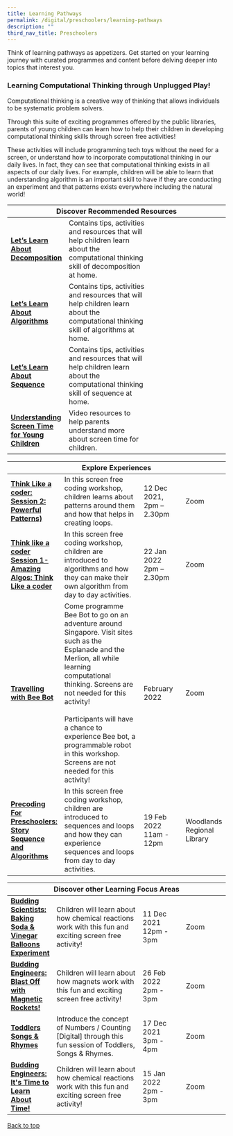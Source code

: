 ```yaml
---
title: Learning Pathways
permalink: /digital/preschoolers/learning-pathways
description: ""
third_nav_title: Preschoolers
---
```

Think of learning pathways as appetizers. Get started on your learning journey with curated programmes and content before delving deeper into topics that interest you.
<h3><b> Learning Computational Thinking through Unplugged Play!</b></h3>

Computational thinking is a creative way of thinking that allows individuals to be systematic problem solvers. 

Through this suite of exciting programmes offered by the public libraries, parents of young children can learn how to help their children in developing computational thinking skills through screen free activities! 

These activities will include programming tech toys without the need for a screen, or understand how to incorporate computational thinking in our daily lives. In fact, they can see that computational thinking exists in all aspects of our daily lives.  For example, children will be able to learn that understanding algorithm is an important skill to have if they are conducting an experiment and that patterns exists everywhere including the natural world!

<div class="horizontal-scroll margin--bottom--lg">
  <table class="generic-table">
    <thead>
      <tr>
        <th colspan="4" class="is-uppercase has-weight-normal has-text-indigo">Discover Recommended Resources</th>
      </tr>
    </thead>
    <tbody>
      <tr>
        <td style="width: 20%;"><a href="/digital/preschoolers/content"><b> Let’s Learn About Decomposition</b></a></td>
        <td style="width: 40%;">Contains tips, activities and resources that will help children learn about the computational thinking skill of decomposition at home.</td>
        <td style="width: 20%;"></td>
        <td style="width: 20%;"></td>
      </tr>
      <tr>
        <td><a href="/digital/preschoolers/content"><b>Let’s Learn About Algorithms</b></a></td>
        <td>Contains tips, activities and resources that will help children learn about the computational thinking skill of algorithms at home.</td>
        <td> </td>
        <td> </td>
      </tr>
<tr>
        <td><a href="/digital/preschoolers/content"><b>Let’s Learn About Sequence</b></a></td>
        <td>Contains tips, activities and resources that will help children learn about the computational thinking skill of sequence at home.</td>
        <td> </td>
        <td> </td>
      </tr>
<tr>
        <td><a href="/digital/preschoolers/content"><b>Understanding Screen Time for Young Children</b></a></td>
        <td>Video resources to help parents understand more about screen time for children.</td>
        <td> </td>
        <td> </td>
      </tr>
    </tbody>
  </table>
</div>

<div class="horizontal-scroll margin--bottom--lg">
  <table class="generic-table">
    <thead>
      <tr>
        <th colspan="4" class="is-uppercase has-weight-normal has-text-indigo">Explore Experiences</th>
      </tr>
    </thead>
    <tbody>
      <tr>
        <td style="width: 20%;"><a href="https://go.gov.sg/er-digital-progs" target="_blank"><b>Think Like a coder: Session 2: Powerful Patterns)</b></a></td>
        <td style="width: 40%;">In this screen free coding workshop, children learns about patterns around them and how that helps in creating loops.</td>
        <td style="width: 20%;">12 Dec 2021,<br>2pm – 2.30pm</td>
        <td style="width: 20%;">Zoom</td>
      </tr>
      <tr>
        <td><a href="https://go.gov.sg/er-digital-progs" target="_blank"><b>Think like a coder Session 1- Amazing Algos: Think Like a coder</b></a></td>
        <td>In this screen free coding workshop, children are introduced to algorithms and how they can make their own algorithm from day to day activities. </td>
        <td>22 Jan 2022<br>2pm – 2.30pm</td>
        <td>Zoom</td>
      </tr>
      <tr>
        <td><a href="https://go.gov.sg/er-digital-progs" target="_blank"><b>Travelling with Bee Bot</b></a></td>
        <td>Come programme Bee Bot to go on an adventure around Singapore. Visit sites such as the Esplanade and the Merlion, all while learning computational thinking.  Screens are not needed for this activity! <br><br>
Participants will have a chance to experience Bee bot, a programmable robot in this workshop. Screens are not needed for this activity!</td>
        <td>February 2022</td>
        <td>Zoom</td>
      </tr>
<tr>
<td><a href="https://go.gov.sg/er-digital-progs" target="_blank"><b>Precoding For Preschoolers: Story Sequence and Algorithms</b></a></td>
        <td>In this screen free coding workshop, children are introduced to sequences and loops and how they can experience sequences and loops from day to day activities.</td>
        <td>19 Feb 2022 <br>11am - 12pm</td>
        <td>Woodlands Regional Library</td>
      </tr>
    </tbody>
  </table>
</div>
			
<div class="horizontal-scroll margin--bottom--lg">
  <table class="generic-table">
    <thead>
      <tr>
        <th colspan="4" class="is-uppercase has-weight-normal has-text-indigo">Discover other Learning Focus Areas</th>
      </tr>
    </thead>
    <tbody>
      <tr>
        <td style="width: 20%;"><a href="https://go.gov.sg/er-science-progs" target="_blank"><b>Budding Scientists: Baking Soda & Vinegar Balloons Experiment </b></a></td>
        <td style="width: 40%;"> Children will learn about how chemical reactions work with this fun and exciting screen free activity!</td>
        <td style="width: 20%;">11 Dec 2021 <br>12pm - 3pm</td>
        <td style="width: 20%;">Zoom</td>
      </tr>
<tr>
<td><a href="https://go.gov.sg/er-science-progs" target="_blank"><b>Budding Engineers: Blast Off with Magnetic Rockets!</b></a></td>
        <td>Children will learn about how magnets work with this fun and exciting screen free activity!</td>
        <td>26 Feb 2022<br>2pm - 3pm</td>
        <td>Zoom</td>
      </tr>
<tr>
<td><a href="https://go.gov.sg/tsr-progs" target="_blank"><b>Toddlers Songs & Rhymes</b></a></td>
        <td>Introduce the concept of Numbers / Counting [Digital] through this fun session of Toddlers, Songs & Rhymes.</td>
        <td>17 Dec 2021 <br>3pm - 4pm</td>
        <td>Zoom</td>
      </tr>
<tr>
<td><a href="https://go.gov.sg/er-science-progs" target="_blank"><b>Budding Engineers: It's Time to Learn About Time!</b></a></td>
        <td>Children will learn about how chemical reactions work with this fun and exciting screen free activity!</td>
        <td>15 Jan 2022 <br>2pm - 3pm</td>
        <td>Zoom</td>
      </tr>
    </tbody>
  </table>
</div>

<p class="has-text-right margin--top--xl"><a href="#main-content">Back to top</a></p>